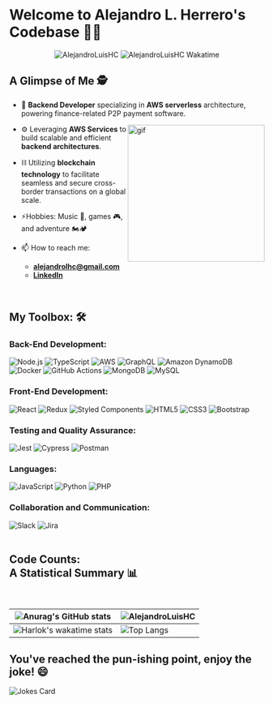 # Welcome to Alejandro L. Herrero's Codebase 👨‍💻
<p align="center"> 
  <img src="https://komarev.com/ghpvc/?username=AlejandroLuisHC&label=Profile%20views&color=0e75b6&style=flat&label=Visitor+number" alt="AlejandroLuisHC"/>
  <img src="https://wakatime.com/badge/user/1402c508-a91a-456d-b356-f531bef0abf4.svg" alt="AlejandroLuisHC Wakatime"/>
</p>

## A Glimpse of Me 🕵️
- 🚀 **Backend Developer** specializing in **AWS serverless** architecture, powering finance-related P2P payment software.

<img
  src="https://github.com/AlejandroLuisHC/AlejandroLuisHC/blob/master/assets/productive-inf.gif" 
  alt="gif" align="right" height="270px" 
/>  

- ⚙️ Leveraging **AWS Services** to build scalable and efficient **backend architectures**.

- ⛓️ Utilizing **blockchain technology** to facilitate seamless and secure cross-border transactions on a global scale.

- ⚡Hobbies: Music 🎵, games 🎮, and adventure 🏍️🏕️

- 📫 How to reach me: 
  - **alejandrolhc@gmail.com**
  - **[LinkedIn](https://www.linkedin.com/in/alejandrolherrero)**
<br>

## My Toolbox: 🛠️
### Back-End Development:
![Node.js](https://img.shields.io/badge/node.js-6DA55F?style=for-the-badge&logo=node.js&logoColor=white)
![TypeScript](https://img.shields.io/badge/typescript-%23007ACC.svg?style=for-the-badge&logo=typescript&logoColor=white)
![AWS](https://img.shields.io/badge/AWS-%23FF9900.svg?style=for-the-badge&logo=amazon-aws&logoColor=white)
![GraphQL](https://img.shields.io/badge/-GraphQL-E10098?style=for-the-badge&logo=graphql&logoColor=white)
![Amazon DynamoDB](https://img.shields.io/badge/Amazon%20DynamoDB-4053D6?style=for-the-badge&logo=Amazon%20DynamoDB&logoColor=white)
![Docker](https://img.shields.io/badge/docker-%230db7ed.svg?style=for-the-badge&logo=docker&logoColor=white)
![GitHub Actions](https://img.shields.io/badge/github%20actions-%232671E5.svg?style=for-the-badge&logo=githubactions&logoColor=white)
![MongoDB](https://img.shields.io/badge/MongoDB-%234ea94b.svg?style=for-the-badge&logo=mongodb&logoColor=white)
![MySQL](https://img.shields.io/badge/mysql-%2300f.svg?style=for-the-badge&logo=mysql&logoColor=white)

### Front-End Development:
![React](https://img.shields.io/badge/react-%2320232a.svg?style=for-the-badge&logo=react&logoColor=%2361DAFB)
![Redux](https://img.shields.io/badge/redux-%23593d88.svg?style=for-the-badge&logo=redux&logoColor=white)
![Styled Components](https://img.shields.io/badge/styled--components-DB7093?style=for-the-badge&logo=styled-components&logoColor=white)
![HTML5](https://img.shields.io/badge/html5-%23E34F26.svg?style=for-the-badge&logo=html5&logoColor=white)
![CSS3](https://img.shields.io/badge/css3-%231572B6.svg?style=for-the-badge&logo=css3&logoColor=white)
![Bootstrap](https://img.shields.io/badge/bootstrap-%238511FA.svg?style=for-the-badge&logo=bootstrap&logoColor=white)

### Testing and Quality Assurance:
![Jest](https://img.shields.io/badge/-jest-%23C21325?style=for-the-badge&logo=jest&logoColor=white)
![Cypress](https://img.shields.io/badge/-cypress-%23E5E5E5?style=for-the-badge&logo=cypress&logoColor=058a5e)
![Postman](https://img.shields.io/badge/Postman-FF6C37?style=for-the-badge&logo=postman&logoColor=white)

### Languages:
![JavaScript](https://img.shields.io/badge/javascript-%23323330.svg?style=for-the-badge&logo=javascript&logoColor=%23F7DF1E)
![Python](https://img.shields.io/badge/python-3670A0?style=for-the-badge&logo=python&logoColor=ffdd54)
![PHP](https://img.shields.io/badge/php-%23777BB4.svg?style=for-the-badge&logo=php&logoColor=white)

### Collaboration and Communication:
![Slack](https://img.shields.io/badge/Slack-4A154B?style=for-the-badge&logo=slack&logoColor=white)
![Jira](https://img.shields.io/badge/jira-%230A0FFF.svg?style=for-the-badge&logo=jira&logoColor=white)
<br>
<br>
    
## Code Counts: <br> A Statistical Summary 📊
<br>

| ![Anurag's GitHub stats](https://github-readme-stats-ashen-mu-97.vercel.app/api?username=AlejandroLuisHC\&rank_icon=percentile&show_icons=true&locale=en&bg_color=0d1117&text_color=ffffff&border_color=0d1117) | <img src="https://github-readme-streak-stats.herokuapp.com/?user=AlejandroLuisHC&theme=dark&background=0d1117&date_format=M%20j%5B%2C%20Y%5D&border=0d1117" alt="AlejandroLuisHC" /> | 
| ------------- | ------------- |
| ![Harlok's wakatime stats](https://github-readme-stats-ashen-mu-97.vercel.app/api/wakatime?username=AlejandroLHC&layout=compact&show_icons=true&locale=en&bg_color=0d1117&text_color=ffffff&border_color=0d1117) | ![Top Langs](https://github-readme-stats-ashen-mu-97.vercel.app/api/top-langs/?username=AlejandroLuisHC&layout=donut&show_icons=true&locale=en&bg_color=0d1117&text_color=ffffff&border_color=0d1117) |

## You've reached the pun-ishing point, enjoy the joke! 😄
![Jokes Card](https://readme-jokes.vercel.app/api)
